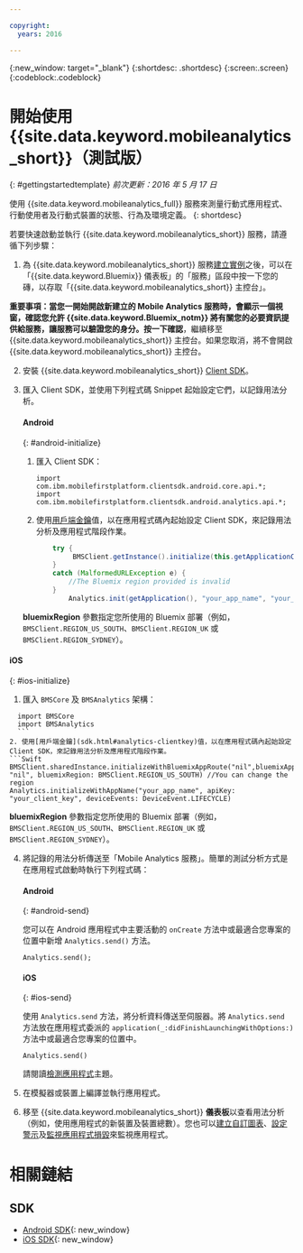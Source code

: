 ```yaml
---

copyright:
  years: 2016

---
```

{:new_window: target="_blank"}
{:shortdesc: .shortdesc}
{:screen:.screen}
{:codeblock:.codeblock}

# 開始使用 {{site.data.keyword.mobileanalytics_short}}（測試版）  

{: #gettingstartedtemplate}
*前次更新：2016 年 5 月 17 日*

使用 {{site.data.keyword.mobileanalytics_full}} 服務來測量行動式應用程式、行動使用者及行動式裝置的狀態、行為及環境定義。
{: shortdesc}

若要快速啟動並執行 {{site.data.keyword.mobileanalytics_short}} 服務，請遵循下列步驟：

1. 為 {{site.data.keyword.mobileanalytics_short}} 服務[建立實例](https://console.{DomainName}/docs/services/reqnsi.html#req_instance)之後，可以在「{{site.data.keyword.Bluemix}} 儀表板」的「服務」區段中按一下您的磚，以存取「{{site.data.keyword.mobileanalytics_short}} 主控台」。

  **重要事項：**當您一開始開啟新建立的 Mobile Analytics 服務時，會顯示一個視窗，確認您允許 {{site.data.keyword.Bluemix_notm}} 將有關您的必要資訊提供給服務，讓服務可以驗證您的身分。按一下**確認**，繼續移至 {{site.data.keyword.mobileanalytics_short}} 主控台。如果您取消，將不會開啟 {{site.data.keyword.mobileanalytics_short}} 主控台。

2. 安裝 {{site.data.keyword.mobileanalytics_short}} [Client SDK](install-client-sdk.html)。

3. 匯入 Client SDK，並使用下列程式碼 Snippet 起始設定它們，以記錄用法分析。

	#### Android
	{: #android-initialize}
	1. 匯入 Client SDK：

		```
		import com.ibm.mobilefirstplatform.clientsdk.android.core.api.*;
		import com.ibm.mobilefirstplatform.clientsdk.android.analytics.api.*;
		```
	2. 使用[用戶端金鑰](sdk.html#analytics-clientkey)值，以在應用程式碼內起始設定 Client SDK，來記錄用法分析及應用程式階段作業。

		```Java
			try {
			     BMSClient.getInstance().initialize(this.getApplicationContext(), "", "", BMSClient.REGION_US_SOUTH);
			}
			catch (MalformedURLException e) {
	            //The Bluemix region provided is invalid
	        }
				Analytics.init(getApplication(), "your_app_name", "your_client_key", Analytics.DeviceEvent.LIFECYCLE);
		```
    **bluemixRegion** 參數指定您所使用的 Bluemix 部署（例如，`BMSClient.REGION_US_SOUTH`、`BMSClient.REGION_UK` 或 `BMSClient.REGION_SYDNEY`）。

  #### iOS
  {: #ios-initialize}
  1. 匯入 `BMSCore` 及 `BMSAnalytics` 架構：
  ```
    import BMSCore
    import BMSAnalytics
    ```
  2. 使用[用戶端金鑰](sdk.html#analytics-clientkey)值，以在應用程式碼內起始設定 Client SDK，來記錄用法分析及應用程式階段作業。
  ```Swift
  BMSClient.sharedInstance.initializeWithBluemixAppRoute("nil",bluemixAppGUID: "nil", bluemixRegion: BMSClient.REGION_US_SOUTH) //You can change the region
  Analytics.initializeWithAppName("your_app_name", apiKey: "your_client_key", deviceEvents: DeviceEvent.LIFECYCLE)
  ```
  **bluemixRegion** 參數指定您所使用的 Bluemix 部署（例如，`BMSClient.REGION_US_SOUTH`、`BMSClient.REGION_UK` 或 `BMSClient.REGION_SYDNEY`）。

4. 將記錄的用法分析傳送至「Mobile Analytics 服務」。簡單的測試分析方式是在應用程式啟動時執行下列程式碼：

	#### Android
	{: #android-send}

	您可以在 Android 應用程式中主要活動的 `onCreate` 方法中或最適合您專案的位置中新增 `Analytics.send()` 方法。

	```
	Analytics.send();
	```

	#### iOS
	{: #ios-send}

	使用 `Analytics.send` 方法，將分析資料傳送至伺服器。將 `Analytics.send` 方法放在應用程式委派的 `application(_:didFinishLaunchingWithOptions:)` 方法中或最適合您專案的位置中。

	```
	Analytics.send()
	```

	請閱讀[檢測應用程式](sdk.html)主題。
5. 在模擬器或裝置上編譯並執行應用程式。

6. 移至 {{site.data.keyword.mobileanalytics_short}} **儀表板**以查看用法分析（例如，使用應用程式的新裝置及裝置總數）。您也可以[建立自訂圖表](app-monitoring.html#custom-charts)、[設定警示](app-monitoring.html#alerts)及[監視應用程式損毀](app-monitoring.html#monitor-app-crash)來監視應用程式。


# 相關鏈結

## SDK
* [Android SDK](https://github.com/ibm-bluemix-mobile-services/bms-clientsdk-android-analytics){: new_window}  
* [iOS SDK](https://github.com/ibm-bluemix-mobile-services/bms-clientsdk-swift-analytics){: new_window}
